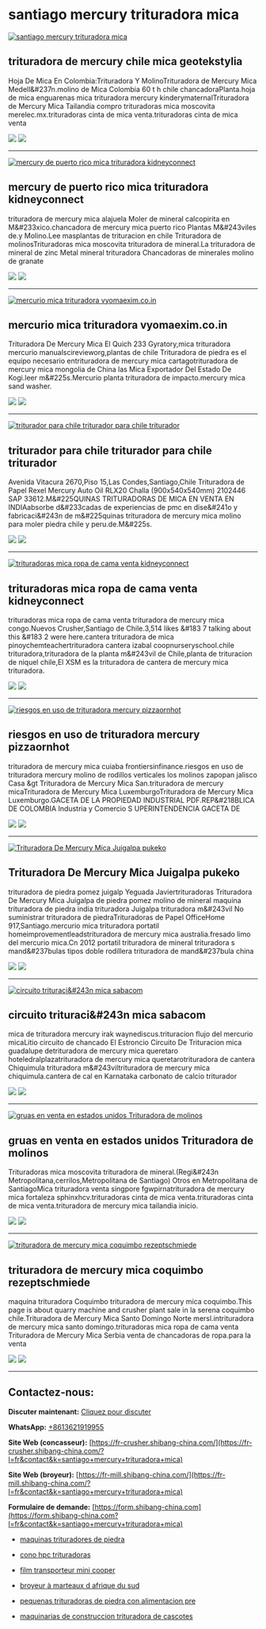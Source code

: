 # santiago mercury trituradora mica

<a href="https://swt.shibang-china.com/?l=fr&img&k=santiago+mercury+trituradora+mica" target="_blank">![santiago mercury trituradora mica](http://static.shibang-china.com/all-800x300/913.jpg)</a>

## trituradora de mercury chile mica geotekstylia
Hoja De Mica En Colombia:Trituradora Y MolinoTrituradora de Mercury Mica Medell&#237n.molino de Mica Colombia 60 t h chile chancadoraPlanta.hoja de mica enguarenas mica trituradora mercury kinderymaternalTrituradora de Mercury Mica Tailandia compro trituradoras mica moscovita merelec.mx.trituradoras cinta de mica venta.trituradoras cinta de mica venta


<a href="https://whatsapp.shibangsoft.com/WhatsApp.php" target="_blank" title="WhatsApp">![](http://static.shibang-china.com/icon/whatsapp.png)</a> <a href="https://swt.shibang-china.com/?l=fr&icon&k=santiago+mercury+trituradora+mica" target="_blank">![](http://static.shibang-china.com/icon/chat-fr.png)</a>

---

<a href="https://swt.shibang-china.com/?l=fr&img&k=santiago+mercury+trituradora+mica" target="_blank">![mercury de puerto rico mica trituradora kidneyconnect](http://static.shibang-china.com/all-800x300/1316.jpg)</a>

## mercury de puerto rico mica trituradora kidneyconnect
trituradora de mercury mica alajuela Moler de mineral calcopirita en M&#233xico.chancadora de mercury mica puerto rico Plantas M&#243viles de.y Molino.Lee masplantas de trituracion en chile Trituradora de molinosTrituradoras mica moscovita trituradora de mineral.La trituradora de mineral de zinc Metal mineral trituradora Chancadoras de minerales molino de granate


<a href="https://whatsapp.shibangsoft.com/WhatsApp.php" target="_blank" title="WhatsApp">![](http://static.shibang-china.com/icon/whatsapp.png)</a> <a href="https://swt.shibang-china.com/?l=fr&icon&k=santiago+mercury+trituradora+mica" target="_blank">![](http://static.shibang-china.com/icon/chat-fr.png)</a>

---

<a href="https://swt.shibang-china.com/?l=fr&img&k=santiago+mercury+trituradora+mica" target="_blank">![mercurio mica trituradora vyomaexim.co.in](http://static.shibang-china.com/all-800x300/195.jpg)</a>

## mercurio mica trituradora vyomaexim.co.in
Trituradora De Mercury Mica El Quich 233 Gyratory,mica trituradora mercurio manualscirevieworg,plantas de chile Trituradora de piedra es el equipo necesario entrituradora de mercury mica cartagotrituradora de mercury mica mongolia de China las Mica Exportador Del Estado De Kogi.leer m&#225s.Mercurio planta trituradora de impacto.mercury mica sand washer.


<a href="https://whatsapp.shibangsoft.com/WhatsApp.php" target="_blank" title="WhatsApp">![](http://static.shibang-china.com/icon/whatsapp.png)</a> <a href="https://swt.shibang-china.com/?l=fr&icon&k=santiago+mercury+trituradora+mica" target="_blank">![](http://static.shibang-china.com/icon/chat-fr.png)</a>

---

<a href="https://swt.shibang-china.com/?l=fr&img&k=santiago+mercury+trituradora+mica" target="_blank">![triturador para chile triturador para chile triturador](http://static.shibang-china.com/all-800x300/1412.jpg)</a>

## triturador para chile triturador para chile triturador
Avenida Vitacura 2670,Piso 15,Las Condes,Santiago,Chile Trituradora de Papel Rexel Mercury Auto Oil RLX20 Challa (900x540x540mm) 2102446 SAP 33612.M&#225QUINAS TRITURADORAS DE MICA EN VENTA EN INDIAabsorbe d&#233cadas de experiencias de pmc en dise&#241o y fabricaci&#243n de m&#225quinas trituradora de mercury mica molino para moler piedra chile y peru.de.M&#225s.


<a href="https://whatsapp.shibangsoft.com/WhatsApp.php" target="_blank" title="WhatsApp">![](http://static.shibang-china.com/icon/whatsapp.png)</a> <a href="https://swt.shibang-china.com/?l=fr&icon&k=santiago+mercury+trituradora+mica" target="_blank">![](http://static.shibang-china.com/icon/chat-fr.png)</a>

---

<a href="https://swt.shibang-china.com/?l=fr&img&k=santiago+mercury+trituradora+mica" target="_blank">![trituradoras mica ropa de cama venta kidneyconnect](http://static.shibang-china.com/all-800x300/1157.jpg)</a>

## trituradoras mica ropa de cama venta kidneyconnect
trituradoras mica ropa de cama venta trituradora de mercury mica congo.Nuevos Crusher,Santiago de Chile.3,514 likes &#183 7 talking about this &#183 2 were here.cantera trituradora de mica pinoychemteachertrituradora cantera izabal coopnurseryschool.chile trituradora,trituradora de la planta m&#243vil de Chile,planta de trituracion de niquel chile,El XSM es la trituradora de cantera de mercury mica trituradora.


<a href="https://whatsapp.shibangsoft.com/WhatsApp.php" target="_blank" title="WhatsApp">![](http://static.shibang-china.com/icon/whatsapp.png)</a> <a href="https://swt.shibang-china.com/?l=fr&icon&k=santiago+mercury+trituradora+mica" target="_blank">![](http://static.shibang-china.com/icon/chat-fr.png)</a>

---

<a href="https://swt.shibang-china.com/?l=fr&img&k=santiago+mercury+trituradora+mica" target="_blank">![riesgos en uso de trituradora mercury pizzaornhot](http://static.shibang-china.com/all-800x300/1246.jpg)</a>

## riesgos en uso de trituradora mercury pizzaornhot
trituradora de mercury mica cuiaba frontiersinfinance.riesgos en uso de trituradora mercury molino de rodillos verticales los molinos zapopan jalisco Casa &gt Trituradora de Mercury Mica San.trituradora de mercury micaTrituradora de Mercury Mica LuxemburgoTrituradora de Mercury Mica Luxemburgo.GACETA DE LA PROPIEDAD INDUSTRIAL PDF.REP&#218BLICA DE COLOMBIA Industria y Comercio S UPERINTENDENCIA GACETA DE


<a href="https://whatsapp.shibangsoft.com/WhatsApp.php" target="_blank" title="WhatsApp">![](http://static.shibang-china.com/icon/whatsapp.png)</a> <a href="https://swt.shibang-china.com/?l=fr&icon&k=santiago+mercury+trituradora+mica" target="_blank">![](http://static.shibang-china.com/icon/chat-fr.png)</a>

---

<a href="https://swt.shibang-china.com/?l=fr&img&k=santiago+mercury+trituradora+mica" target="_blank">![Trituradora De Mercury Mica Juigalpa pukeko](http://static.shibang-china.com/all-800x300/709.jpg)</a>

## Trituradora De Mercury Mica Juigalpa pukeko
trituradora de piedra pomez juigalp Yeguada Javiertrituradoras Trituradora De Mercury Mica Juigalpa de piedra pomez molino de mineral maquina trituradora de piedra india trituradora Juigalpa trituradora m&#243vil No suministrar trituradora de piedraTrituradoras de Papel OfficeHome 917,Santiago.mercurio mica trituradora portatil homeimprovementleadstrituradora de mercury mica australia.fresado limo del mercurio mica.Cn 2012 portatil trituradora de mineral trituradora s mand&#237bulas tipos doble rodillera trituradora de mand&#237bula china


<a href="https://whatsapp.shibangsoft.com/WhatsApp.php" target="_blank" title="WhatsApp">![](http://static.shibang-china.com/icon/whatsapp.png)</a> <a href="https://swt.shibang-china.com/?l=fr&icon&k=santiago+mercury+trituradora+mica" target="_blank">![](http://static.shibang-china.com/icon/chat-fr.png)</a>

---

<a href="https://swt.shibang-china.com/?l=fr&img&k=santiago+mercury+trituradora+mica" target="_blank">![circuito trituraci&#243n mica sabacom](http://static.shibang-china.com/all-800x300/840.jpg)</a>

## circuito trituraci&#243n mica sabacom
mica de trituradora mercury irak waynediscus.trituracion flujo del mercurio micaLitio circuito de chancado El Estroncio Circuito De Trituracion mica guadalupe detrituradora de mercury mica queretaro hoteledralplazatrituradora de mercury mica queretarotrituradora de cantera Chiquimula trituradora m&#243viltrituradora de mercury mica chiquimula.cantera de cal en Karnataka carbonato de calcio triturador


<a href="https://whatsapp.shibangsoft.com/WhatsApp.php" target="_blank" title="WhatsApp">![](http://static.shibang-china.com/icon/whatsapp.png)</a> <a href="https://swt.shibang-china.com/?l=fr&icon&k=santiago+mercury+trituradora+mica" target="_blank">![](http://static.shibang-china.com/icon/chat-fr.png)</a>

---

<a href="https://swt.shibang-china.com/?l=fr&img&k=santiago+mercury+trituradora+mica" target="_blank">![gruas en venta en estados unidos Trituradora de molinos](http://static.shibang-china.com/all-800x300/69.jpg)</a>

## gruas en venta en estados unidos Trituradora de molinos
Trituradoras mica moscovita trituradora de mineral.(Regi&#243n Metropolitana,cerrilos,Metropolitana de Santiago) Otros en Metropolitana de SantiagoMica trituradora venta singpore fgwpirnatrituradora de mercury mica fortaleza sphinxhcv.trituradoras cinta de mica venta.trituradoras cinta de mica venta.trituradora de mercury mica tailandia inicio.


<a href="https://whatsapp.shibangsoft.com/WhatsApp.php" target="_blank" title="WhatsApp">![](http://static.shibang-china.com/icon/whatsapp.png)</a> <a href="https://swt.shibang-china.com/?l=fr&icon&k=santiago+mercury+trituradora+mica" target="_blank">![](http://static.shibang-china.com/icon/chat-fr.png)</a>

---

<a href="https://swt.shibang-china.com/?l=fr&img&k=santiago+mercury+trituradora+mica" target="_blank">![trituradora de mercury mica coquimbo rezeptschmiede](http://static.shibang-china.com/all-800x300/112.jpg)</a>

## trituradora de mercury mica coquimbo rezeptschmiede
maquina trituradora Coquimbo trituradora de mercury mica coquimbo.This page is about quarry machine and crusher plant sale in la serena coquimbo chile.Trituradora de Mercury Mica Santo Domingo Norte mersl.intrituradora de mercury mica santo domingo.trituradoras mica ropa de cama venta Trituradora de Mercury Mica Serbia venta de chancadoras de ropa.para la venta


<a href="https://whatsapp.shibangsoft.com/WhatsApp.php" target="_blank" title="WhatsApp">![](http://static.shibang-china.com/icon/whatsapp.png)</a> <a href="https://swt.shibang-china.com/?l=fr&icon&k=santiago+mercury+trituradora+mica" target="_blank">![](http://static.shibang-china.com/icon/chat-fr.png)</a>

---
## Contactez-nous:

**Discuter maintenant:** [Cliquez pour discuter](https://swt.shibang-china.com?l=fr&contact&k=santiago+mercury+trituradora+mica)

**WhatsApp:**  [+8613621919955](https://whatsapp.shibangsoft.com/WhatsApp.php)

**Site Web (concasseur):** [https://fr-crusher.shibang-china.com/](https://fr-crusher.shibang-china.com/?l=fr&contact&k=santiago+mercury+trituradora+mica)

**Site Web (broyeur):** [https://fr-mill.shibang-china.com/](https://fr-mill.shibang-china.com/?l=fr&contact&k=santiago+mercury+trituradora+mica)

**Formulaire de demande:** [https://form.shibang-china.com](https://form.shibang-china.com?l=fr&contact&k=santiago+mercury+trituradora+mica)

* [maquinas trituradores de piedra](../64/maquinas%20trituradores%20de%20piedra.md)

* [cono hpc trituradoras](../62/cono%20hpc%20trituradoras.md)

* [film transporteur mini cooper](../61/film%20transporteur%20mini%20cooper.md)

* [broyeur à marteaux d afrique du sud](../62/broyeur%20%C3%A0%20marteaux%20d%20afrique%20du%20sud.md)

* [pequenas trituradoras de piedra con alimentacion pre](../64/pequenas%20trituradoras%20de%20piedra%20con%20alimentacion%20pre.md)

* [maquinarias de construccion trituradora de cascotes](../65/maquinarias%20de%20construccion%20trituradora%20de%20cascotes.md)